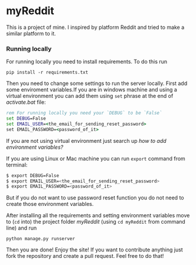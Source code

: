 # myReddit
This is a project of mine. I inspired by platform Reddit and tried to make a similar platform to it.

### Running locally
For running locally you need to install requirements. To do this run 
```
pip install -r requirements.txt
```
Then you need to change some settings to run the server locally. First add some enviroment variables.If you are in windows machine and using a virtual environment you can add them using `set` phrase at the end of _activate.bat_ file:
```bat
rem For running locally you need your `DEBUG` to be `False`
set DEBUG=False
set EMAIL_USER=<the_email_for_sending_reset_password>
set EMAIL_PASSWORD=<password_of_it>
``` 
If you are not using virtual environment just search up _how to add environment variables?_

If you are using Linux or Mac machine you can run `export` command from terminal:
```bash
$ export DEBUG=False
$ export EMAIL_USER=<the_email_for_sending_reset_password>
$ export EMAIL_PASSWORD=<password_of_it>
```
But if you do not want to use password reset function you do not need to create those environment variables.

After installing all the requirements and setting environment variables move to (`cd` into) the project folder _myReddit_ (using `cd myReddit` from command line) and run
```
python manage.py runserver
```
Then you are done! Enjoy the site! If you want to contribute anything just fork the repository and create a pull request. Feel free to do that!